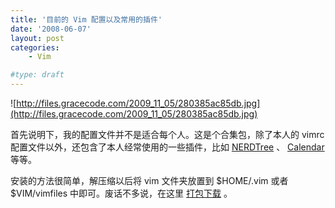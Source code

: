```yaml
---
title: '目前的 Vim 配置以及常用的插件'
date: '2008-06-07'
layout: post
categories:
    - Vim

#type: draft
---
```


![http://files.gracecode.com/2009_11_05/280385ac85db.jpg](http://files.gracecode.com/2009_11_05/280385ac85db.jpg)

首先说明下，我的配置文件并不是适合每个人。这是个合集包，除了本人的 vimrc 配置文件以外，还包含了本人经常使用的一些插件，比如  [NERDTree]({{site.urls}}/posts/1339/)  、  [Calendar]({{site.urls}}/posts/674/)  等等。

安装的方法很简单，解压缩以后将 vim 文件夹放置到 $HOME/.vim 或者 $VIM/vimfiles 中即可。废话不多说，在这里 [打包下载](http://grace.googlecode.com/files/_vim_20080606.zip) 。
